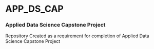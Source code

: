 # APP_DS_CAP
### Applied Data Science Capstone Project
Repository Created as a requirement for completion of Applied Data Science Capstone Project
